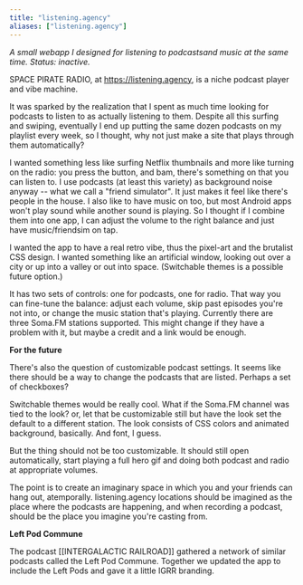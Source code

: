 ```yaml
---
title: "listening.agency"
aliases: ["listening.agency"]
---
```


*A small webapp I designed for listening to podcastsand music at the same time. Status: inactive.*

SPACE PIRATE RADIO, at https://listening.agency, is a niche podcast player and vibe machine.

It was sparked by the realization that I spent as much time looking for podcasts to listen to as actually listening to them. Despite all this surfing and swiping, eventually I end up putting the same dozen podcasts on my playlist every week, so I thought, why not just make a site that plays through them automatically?

I wanted something less like surfing Netflix thumbnails and more like turning on the radio: you press the button, and bam, there's something on that you can listen to.  I use podcasts (at least this variety) as background noise anyway -- what we call a "friend simulator". It just makes it feel like there's people in the house. I also like to have music on too, but most Android apps won't play sound while another sound is playing. So I thought if I combine them into one app, I can adjust the volume to the right balance and just have music/friendsim on tap. 

I wanted the app to have a real retro vibe, thus the pixel-art and the brutalist CSS design. I wanted something like an artificial window, looking out over a city or up into a valley or out into space. (Switchable themes is a possible future option.)  

It has two sets of controls: one for podcasts, one for radio. That way you can fine-tune the balance: adjust each volume, skip past episodes you're not into, or change the music station that's playing. Currently there are three Soma.FM stations supported. This might change if they have a problem with it, but maybe a credit and a link would be enough.

**For the future** 

There's also the question of customizable podcast settings. It seems like there should be a way to change the podcasts that are listed. Perhaps a set of checkboxes? 

Switchable themes would be really cool. What if the Soma.FM channel was tied to the look? or, let that be customizable still but have the look set the default to a different station. The look consists of CSS colors and animated background, basically. And font, I guess. 

But the thing should not be too customizable. It should still open automatically, start playing a full hero gif and doing both podcast and radio at appropriate volumes. 

The point is to create an imaginary space in which you and your friends can hang out, atemporally. listening.agency locations should be imagined as the place where the podcasts are happening, and when recording a podcast, should be the place you imagine you're casting from.

**Left Pod Commune**

The podcast [[INTERGALACTIC RAILROAD]] gathered a network of similar podcasts called the Left Pod Commune. Together we updated the app to include the Left Pods and gave it a little IGRR branding.